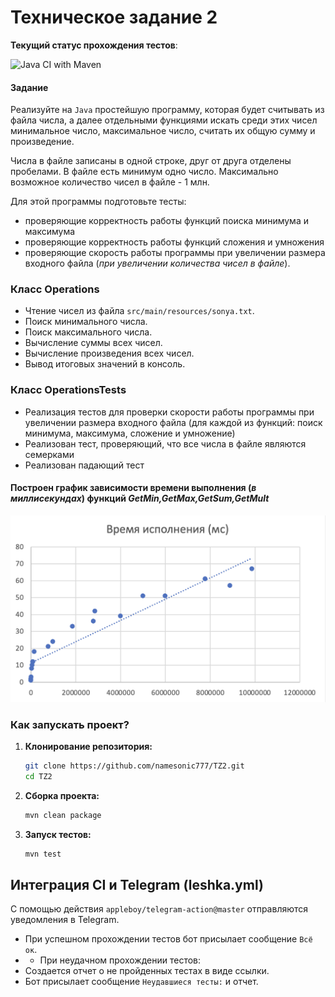 # Техническое задание 2

__Текущий статус прохождения тестов__:

![Java CI with Maven](https://github.com/namesonic777/TZ2/actions/workflows/leshka.yml/badge.svg)
#### Задание

Реализуйте на `Java` простейшую программу, которая будет считывать из файла числа, а далее отдельными функциями искать среди этих чисел минимальное число, максимальное число, считать их общую сумму и произведение.

Числа в файле записаны в одной строке, друг от друга отделены пробелами. В файле есть минимум одно число. Максимально возможное количество чисел в файле - 1 млн.

Для этой программы подготовьте тесты:
- проверяющие корректность работы функций поиска минимума и максимума
- проверяющие корректность работы функций сложения и умножения
- проверяющие скорость работы программы при увеличении размера входного файла (*при увеличении количества чисел в файле*).

### Класс Operations 

- Чтение чисел из файла `src/main/resources/sonya.txt`.
- Поиск минимального числа.
- Поиск максимального числа.
- Вычисление суммы всех чисел.
- Вычисление произведения всех чисел.
- Вывод итоговых значений в консоль.

### Класс OperationsTests

- Реализация тестов для проверки скорости работы программы при увеличении размера входного файла (для каждой из функций: поиск минимума, максимума, сложение и умножение)
- Реализован тест, проверяющий, что все числа в файле являются семерками
- Реализован падающий тест

#### Построен график зависимости времени выполнения (*в миллисекундах*) функций *GetMin,GetMax,GetSum,GetMult*
![Снимок экрана 2024-05-31 в 22.47.22.png](%D0%A1%D0%BD%D0%B8%D0%BC%D0%BE%D0%BA%20%D1%8D%D0%BA%D1%80%D0%B0%D0%BD%D0%B0%202024-05-31%20%D0%B2%2022.47.22.png)

### Как запускать проект?

1. **Клонирование репозитория:**
   ```bash
   git clone https://github.com/namesonic777/TZ2.git
   cd TZ2
   ```

2. **Сборка проекта:**
   ```bash
   mvn clean package
   ```

3. **Запуск тестов:**
   ```bash
   mvn test
   ```
## Интеграция CI и Telegram (leshka.yml)
С помощью действия `appleboy/telegram-action@master` отправляются уведомления в Telegram.

- При успешном прохождении тестов бот присылает сообщение `Всё ок`.
- - При неудачном прохождении тестов:
- Создается отчет о не пройденных тестах в виде ссылки.
- Бот присылает сообщение `Неудавшиеся тесты:` и отчет.